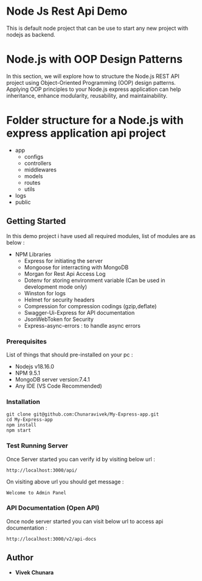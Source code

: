 # Node Js Rest Api Demo

This is default node project that can be use to start any new project with nodejs as backend.

# Node.js with OOP Design Patterns

In this section, we will explore how to structure the Node.js REST API project using Object-Oriented Programming (OOP) design patterns. Applying OOP principles to your Node.js express application can help inheritance, enhance modularity, reusability, and maintainability.

# Folder structure for a Node.js with express application api project

- app
  - configs
  - controllers
  - middlewares
  - models
  - routes
  - utils
- logs
- public

## Getting Started

In this demo project i have used all required modules, list of modules are as below :

- NPM Libraries
  <!-- - Nodemon for Debugging and keeping track of changed files -->
  - Express for initiating the server
  - Mongoose for interracting with MongoDB
  - Morgan for Rest Api Access Log
  - Dotenv for storing environment variable (Can be used in development mode only)
  - Winston for logs
  - Helmet for security headers
  - Compression for compression codings (gzip,deflate)
  - Swagger-Ui-Express for API documentation
  - JsonWebToken for Security
  - Express-async-errors : to handle async errors

### Prerequisites

List of things that should pre-installed on your pc :

- Nodejs v18.16.0
- NPM 9.5.1
- MongoDB server version:7.4.1
- Any IDE (VS Code Recommended)

### Installation

```
git clone git@github.com:Chunaravivek/My-Express-app.git
cd My-Express-app
npm install
npm start
```

### Test Running Server

Once Server started you can verify id by visiting below url :

```
http://localhost:3000/api/
```

On visiting above url you should get message :

```
Welcome to Admin Panel
```

### API Documentation (Open API)

Once node server started you can visit below url to access api documentation :

```
http://localhost:3000/v2/api-docs
```

## Author

- **Vivek Chunara**

